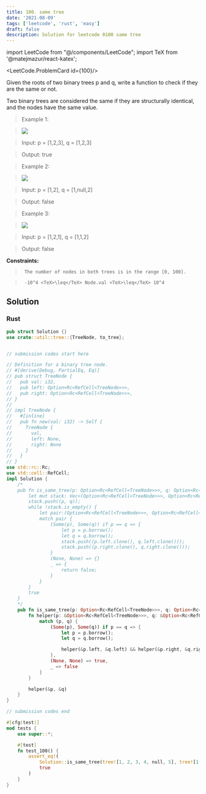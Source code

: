```yaml
---
title: 100. same tree
date: '2021-08-09'
tags: ['leetcode', 'rust', 'easy']
draft: false
description: Solution for leetcode 0100 same tree
---
```

import LeetCode from "@/components/LeetCode";
import TeX from '@matejmazur/react-katex';

<LeetCode.ProblemCard id={100}/>
 

  Given the roots of two binary trees p and q, write a function to check if they are the same or not.

  Two binary trees are considered the same if they are structurally identical, and the nodes have the same value.

   

 >   Example 1:

 >   ![](https://assets.leetcode.com/uploads/2020/12/20/ex1.jpg)

 >   Input: p <TeX>=</TeX> [1,2,3], q <TeX>=</TeX> [1,2,3]

 >   Output: true

  

 >   Example 2:

 >   ![](https://assets.leetcode.com/uploads/2020/12/20/ex2.jpg)

 >   Input: p <TeX>=</TeX> [1,2], q <TeX>=</TeX> [1,null,2]

 >   Output: false

  

 >   Example 3:

 >   ![](https://assets.leetcode.com/uploads/2020/12/20/ex3.jpg)

 >   Input: p <TeX>=</TeX> [1,2,1], q <TeX>=</TeX> [1,1,2]

 >   Output: false

  

   

  **Constraints:**

  

 >   	The number of nodes in both trees is in the range [0, 100].

 >   	-10^4 <TeX>\leq</TeX> Node.val <TeX>\leq</TeX> 10^4


## Solution
### Rust
```rust
pub struct Solution {}
use crate::util::tree::{TreeNode, to_tree};


// submission codes start here

// Definition for a binary tree node.
// #[derive(Debug, PartialEq, Eq)]
// pub struct TreeNode {
//   pub val: i32,
//   pub left: Option<Rc<RefCell<TreeNode>>>,
//   pub right: Option<Rc<RefCell<TreeNode>>>,
// }
// 
// impl TreeNode {
//   #[inline]
//   pub fn new(val: i32) -> Self {
//     TreeNode {
//       val,
//       left: None,
//       right: None
//     }
//   }
// }
use std::rc::Rc;
use std::cell::RefCell;
impl Solution {
    /*
    pub fn is_same_tree(p: Option<Rc<RefCell<TreeNode>>>, q: Option<Rc<RefCell<TreeNode>>>) -> bool {
        let mut stack: Vec<(Option<Rc<RefCell<TreeNode>>>, Option<Rc<RefCell<TreeNode>>>)> = vec![];
        stack.push((p, q));
        while !stack.is_empty() {
            let pair:(Option<Rc<RefCell<TreeNode>>>, Option<Rc<RefCell<TreeNode>>>) = stack.pop().unwrap();
            match pair {
                (Some(p), Some(q)) if p == q => {
                    let p = p.borrow();
                    let q = q.borrow();
                    stack.push((p.left.clone(), q.left.clone()));
                    stack.push((p.right.clone(), q.right.clone()));
                }
                (None, None) => {}
                _ => {
                    return false;
                }
            }
        }
        true
    }
    */
    pub fn is_same_tree(p: Option<Rc<RefCell<TreeNode>>>, q: Option<Rc<RefCell<TreeNode>>>) -> bool {
        fn helper(p: &Option<Rc<RefCell<TreeNode>>>, q: &Option<Rc<RefCell<TreeNode>>>) -> bool {
            match (p, q) {
                (Some(p), Some(q)) if p == q => {
                    let p = p.borrow();
                    let q = q.borrow();

                    helper(&p.left, &q.left) && helper(&p.right, &q.right)
                },
                (None, None) => true,
                _ => false
            }
        }

        helper(&p, &q)
    }
}

// submission codes end

#[cfg(test)]
mod tests {
    use super::*;

    #[test]
    fn test_100() {
        assert_eq!(
            Solution::is_same_tree(tree![1, 2, 3, 4, null, 5], tree![1, 2, 3, 4, null, 5]),
            true
        )
    }
}

```
